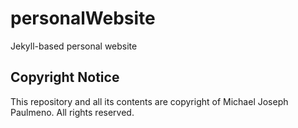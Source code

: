 # personalWebsite
Jekyll-based personal website

## Copyright Notice
This repository and all its contents are copyright of Michael Joseph Paulmeno. All rights reserved.
